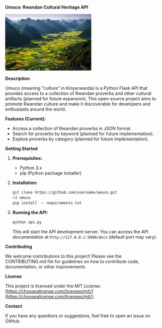**Umuco: Rwandan Cultural Heritage API**

<img src="images/land.jpeg">


**Description**

Umuco (meaning "culture" in Kinyarwanda) is a Python Flask API that provides access to a collection of Rwandan proverbs and other cultural artifacts (planned for future expansion). This open-source project aims to promote Rwandan culture and make it discoverable for developers and enthusiasts around the world.

**Features (Current):**

* Access a collection of Rwandan proverbs in JSON format.
* Search for proverbs by keyword (planned for future implementation).
* Explore proverbs by category (planned for future implementation).

**Getting Started**

1. **Prerequisites:**
    * Python 3.x
    * pip (Python package installer)

2. **Installation:**

   ```bash
   git clone https://github.com/username/umuco.git
   cd umuco
   pip install -r requirements.txt
   ```

3. **Running the API:**

   ```bash
   python api.py
   ```

   This will start the API development server. You can access the API documentation at `http://127.0.0.1:5000/docs` (default port may vary).

**Contributing**

We welcome contributions to this project! Please see the CONTRIBUTING.md file for guidelines on how to contribute code, documentation, or other improvements.

**License**

This project is licensed under the MIT License: [https://choosealicense.com/licenses/mit/](https://choosealicense.com/licenses/mit/).

**Contact**

If you have any questions or suggestions, feel free to open an issue on GitHub.
